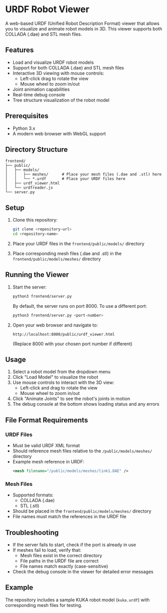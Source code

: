 # URDF Robot Viewer

A web-based URDF (Unified Robot Description Format) viewer that allows you to visualize and animate robot models in 3D. This viewer supports both COLLADA (.dae) and STL mesh files.

## Features

- Load and visualize URDF robot models
- Support for both COLLADA (.dae) and STL mesh files
- Interactive 3D viewing with mouse controls:
  - Left-click drag to rotate the view
  - Mouse wheel to zoom in/out
- Joint animation capabilities
- Real-time debug console
- Tree structure visualization of the robot model

## Prerequisites

- Python 3.x
- A modern web browser with WebGL support

## Directory Structure

```
frontend/
├── public/
│   ├── models/
│   │   ├── meshes/      # Place your mesh files (.dae and .stl) here
│   │   └── *.urdf       # Place your URDF files here
│   ├── urdf_viewer.html
│   └── urdfreader.js
└── server.py
```

## Setup

1. Clone this repository:
   ```bash
   git clone <repository-url>
   cd <repository-name>
   ```

2. Place your URDF files in the `frontend/public/models/` directory
3. Place corresponding mesh files (.dae and .stl) in the `frontend/public/models/meshes/` directory

## Running the Viewer

1. Start the server:
   ```bash
   python3 frontend/server.py
   ```
   By default, the server runs on port 8000. To use a different port:
   ```bash
   python3 frontend/server.py <port-number>
   ```

2. Open your web browser and navigate to:
   ```
   http://localhost:8000/public/urdf_viewer.html
   ```
   (Replace 8000 with your chosen port number if different)

## Usage

1. Select a robot model from the dropdown menu
2. Click "Load Model" to visualize the robot
3. Use mouse controls to interact with the 3D view:
   - Left-click and drag to rotate the view
   - Mouse wheel to zoom in/out
4. Click "Animate Joints" to see the robot's joints in motion
5. The debug console at the bottom shows loading status and any errors

## File Format Requirements

### URDF Files
- Must be valid URDF XML format
- Should reference mesh files relative to the `/public/models/meshes/` directory
- Example mesh reference in URDF:
  ```xml
  <mesh filename="/public/models/meshes/link1.DAE" />
  ```

### Mesh Files
- Supported formats:
  - COLLADA (.dae)
  - STL (.stl)
- Should be placed in the `frontend/public/models/meshes/` directory
- File names must match the references in the URDF file

## Troubleshooting

- If the server fails to start, check if the port is already in use
- If meshes fail to load, verify that:
  - Mesh files exist in the correct directory
  - File paths in the URDF file are correct
  - File names match exactly (case-sensitive)
- Check the debug console in the viewer for detailed error messages

## Example

The repository includes a sample KUKA robot model (`kuka.urdf`) with corresponding mesh files for testing.
